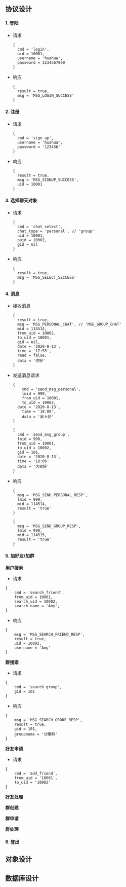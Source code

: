 ## 协议设计

#### 1. 登陆

- 请求

  ```
  {
  	cmd = 'login',
  	uid = 10001,
  	username = 'huahua',
  	password = 1234567890
  }
  ```

  

- 响应

  ```
  {
  	result = true,
  	msg = 'MSG_LOGIN_SUCCESS'
  }
  ```



#### 2. 注册

- 请求

  ```
  {
  	cmd = 'sign_up',
  	username = 'huahua',
  	password = '123456'
  }
  ```

  

- 响应

  ```
  {
  	result = true,
  	msg = 'MSG_SIGNUP_SUCCESS',
  	uid = 10001
  }
  ```

  

#### 3. 选择聊天对象

- 请求

  ```
  {
  	cmd = 'chat_select',
  	chat_type = 'personal', // 'group'
  	uid = 10001,
  	puid = 10002,
  	gid = nil
  }
  ```

- 响应

  ```
  {
  	result = true,
  	msg = 'MSG_SELECT_SECCESS'
  }
  ```

  


#### 4. 消息

- 接收消息

  ```
  {
  	result = true,
  	msg = 'MSG_PERSONAL_CHAT', // 'MSG_GROUP_CHAT'
  	mid = 114514,
  	from_uid = 10002,
  	to_uid = 10001,
  	gid = nil,
  	date = '2020-8-13',
  	time = '17:55',
  	read = false, 
  	data = '你好'
  }
  ```

- 发送消息请求

  ```
  {
      cmd = 'send_msg_personal',
      lmid = 999,
      from_uid = 10001,
      to_uid = 10002,
    date = '2020-8-13',
      time = '18:08',
      data = '早上好'
  }
  ```
  
  ```
  {
	cmd = 'send_msg_group',
  	lmid = 998,
  	from_uid = 10001,
  	to_uid = 10002,
  	gid = 101,
  	date = '2020-8-13',
  	time = '18:06'
  	data = '大家好'
  }
  ```
  
- 响应

  ```
  {
  	msg = 'MSG_SEND_PERSONAL_RESP',
  	lmid = 999,
  	mid = 114514,
  	result = 'true'
  }
  ```

  ```
  {
  	msg = 'MSG_SEND_GROUP_RESP',
  	lmid = 998,
  	mid = 114515,
  	result = 'true'
  }
  ```

  

#### 5. 加好友/加群

**用户搜索**

- 请求

```
{
	cmd = 'search_friend',
	from_uid = 10001,
	search_uid = 10002,
	search_name = 'Amy',
}
```

- 响应

```
{
	msg = 'MSG_SEARCH_FRIEND_RESP',
	result = true,
	uid = 10002,
	username = 'Amy'
}
```



**群搜索**

- 请求

```
{
	cmd = 'search_group',
	gid = 101
}
```

- 响应

```
{
	msg = 'MSG_SEARCH_GROUP_RESP',
	result = true,
	gid = 101,
	groupname = '沙雕群'
}
```



**好友申请**

- 请求

```
{
	cmd = 'add_friend',
	from_uid = '10001',
	to_uid = '10002'
}
```



**好友处理**

**群创建**

**群申请**

**群处理**

#### 6. 登出



## 对象设计

## 数据库设计

